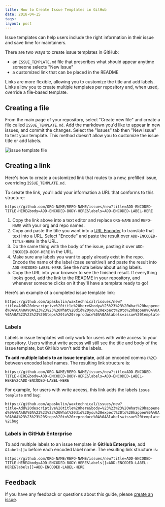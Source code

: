 ```yaml
---
title: How to Create Issue Templates in GitHub
date: 2018-04-15
tags:
layout: post
---
```


Issue templates can help users include the right information in their issue and save time for maintainers.

There are two ways to create issue templates in GitHub:

- an `ISSUE_TEMPLATE.md` file that prescribes what should appear anytime someone selects "New Issue"
- a customized link that can be placed in the README

Links are more flexible, allowing you to customize the title and add labels.
Links allow you to create multiple templates per repository and, when used, override a file-based template.

## Creating a file
From the main page of your repository, select "Create new file" and create a file called `ISSUE_TEMPLATE.md`.
Add the markdown you'd like to appear in new issues, and commit the changes.
Select the "Issues" tab then "New Issue" to test your template.
This method doesn't allow you to customize the issue title or add labels.

![issue template file](images/issue-template-file.png)

## Creating a link
Here's how to create a customized link that routes to a new, prefilled issue, overriding `ISSUE_TEMPLATE.md`.

To create the link, you'll add your information a URL that conforms to this structure:

`https://github.com/ORG-NAME/REPO-NAME/issues/new?title=ADD-ENCODED-TITLE-HERE&body=ADD-ENCODED-BODY-HERE&labels=ADD-ENCODED-LABEL-HERE`

1. Copy the link above into a text editor and replace `ORG-NAME` and `REPO-NAME` with your org and repo names.
2. Copy and paste the title you want into a [URL Encoder](http://meyerweb.com/eric/tools/dencoder/) to translate that text into a URL. Select "Encode" and paste the result over `ADD-ENCODED-TITLE-HERE` in the URL.
3. Do the same thing with the body of the issue, pasting it over `ADD-ENCODED-BODY-HERE` in the URL.
4. Make sure any labels you want to apply already exist in the repo. Encode the name of the label (case sensitive!) and paste the result into `ADD-ENCODED-LABEL-HERE`. See the note below about using labels.
5. Copy the URL into your browser to see the finished result. If everything looks good, add the link to the README in your repository, and whenever someone clicks on it they'll have a template ready to go!

Here's an example of a completed issue template link:

`https://github.com/apaskulin/waxtechnical/issues/new?title=Add%20descriptive%20title%20here&body=%23%23%23%20What%20happened%0A%0A%0A%0A%23%23%23%20What%20did%20you%20expect%20to%20happen%0A%0A%0A%0A%23%23%23%20Steps%20to%20reproduce%0A%0A&labels=issue%20template`

### Labels

Labels in issue templates will only work for users with write access to your repository.
Users without write access will still see the title and body of the issue template, but GitHub won't add the labels.

**To add multiple labels to an issue template**, add an encoded comma (`%2C`) between encoded label names.
The resulting link structure is:

`https://github.com/ORG-NAME/REPO-NAME/issues/new?title=ADD-ENCODED-TITLE-HERE&body=ADD-ENCODED-BODY-HERE&labels=ADD-ENCODED-LABEL-HERE%2CADD-ENCODED-LABEL-HERE`

For example, for users with write access, this link adds the labels `issue template` and `bug`:

`https://github.com/apaskulin/waxtechnical/issues/new?title=Add%20descriptive%20title%20here&body=%23%23%23%20What%20happened%0A%0A%0A%0A%23%23%23%20What%20did%20you%20expect%20to%20happen%0A%0A%0A%0A%23%23%23%20Steps%20to%20reproduce%0A%0A&labels=issue%20template%2Cbug`

### Labels in GitHub Enterprise

To add multiple labels to an issue template in **GitHub Enterprise**, add `&labels[]=` before each encoded label name.
The resulting link structure is:

`https://github.com/ORG-NAME/REPO-NAME/issues/new?title=ADD-ENCODED-TITLE-HERE&body=ADD-ENCODED-BODY-HERE&labels[]=ADD-ENCODED-LABEL-HERE&labels[]=ADD-ENCODED-LABEL-HERE`

## Feedback

If you have any feedback or questions about this guide, please [create an issue](https://github.com/apaskulin/waxtechnical/issues/new?title=Issue%20template%20feedback&labels=issue%20template).
